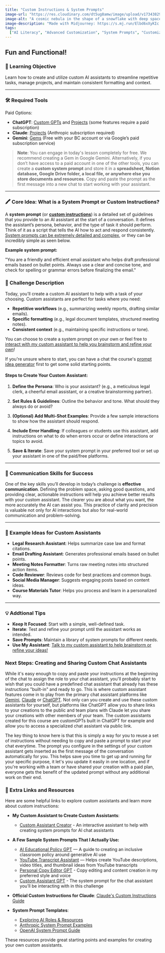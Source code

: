 ```yaml
---
title: "Custom Instructions & System Prompts"
image-url: "https://res.cloudinary.com/dt5ug8amw/image/upload/v1734382959/AI%20Advent%202024/cosmic_nebulae.png"
image-alt: "A cosmic nebula in the shape of a snowflake with deep space and distant stars in the background"
image-description: "Made with Midjourney: https://s.mj.run/Elbd6xXyKIc a cosmic snowflake nebula, ethereal and delicate, six-pointed structure, shimmering blue and white light, wispy star trails forming intricate patterns, icy glow, deep black background with distant stars --chaos 30 --ar 1:1 --style raw --personalize qaj1k1t --stylize 750 --v 6.1"
tags:
  ["AI Literacy", "Advanced Customization", "System Prompts", "Customization"]
---
```


## Fun and Functional!

### 🎯 Learning Objective

Learn how to create and utilize custom AI assistants to streamline repetitive tasks, manage projects, and maintain consistent formatting and context.

---

### 🛠️ Required Tools

Paid Options:

- **ChatGPT**: [Custom GPTs](https://help.openai.com/en/articles/8554397-creating-a-gpt) and [Projects](https://help.openai.com/en/articles/10169521-projects-in-chatgpt) (some features require a paid subscription)
- **Claude**: [Projects](https://support.claude.com/en/articles/9519177-how-can-i-create-and-manage-projects) (Anthropic subscription required)
- **Gemini**: [Gems](https://gemini.google/overview/gems/) (Free with your BC account or via Google’s paid subscription service)

> **Note**: You can engage in today's lesson completely for free. We recommend creating a Gem in Google Gemini. Alternatively, if you don’t have access to a paid account in one of the other tools, you can create a **custom system prompt** and store it in a **spreadsheet, Notion database, Google Drive folder, a local file, or anywhere else you store documents and resources**. Copy and paste the prompt as the first message into a new chat to start working with your assistant.

---

### 🖍️ Core Idea: What is a System Prompt or Custom Instructions?

A **system prompt** (or [**custom instructions**](https://sites.bc.edu/bclawedtech/2023/10/10/system-prompt/)) is a detailed set of guidelines that you provide to an AI assistant at the start of a conversation. It defines the assistant’s persona, behavior, and the type of task it should perform. Think of it as a script that tells the AI how to act and respond consistently. [System prompts can be extremely detailed and complex](https://future-cymbal-42b.notion.site/Personal-Copy-Editor-192317d18ec7805db282cace06fd22f9), or they can be incredibly simple as seen below.

**Example system prompt:**

"You are a friendly and efficient email assistant who helps draft professional emails based on bullet points. Always use a clear and concise tone, and check for spelling or grammar errors before finalizing the email."

### 📜 Challenge Description

Today, you’ll create a custom AI assistant to help with a task of your choosing. Custom assistants are perfect for tasks where you need:

- **Repetitive workflows** (e.g., summarizing weekly reports, drafting similar emails).
- **Specific formatting** (e.g., legal document templates, structured meeting notes).
- **Consistent context** (e.g., maintaining specific instructions or tone).

You can choose to create a system prompt on your own or feel free to [interact with my custom assistant to help you brainstorm and refine your own](https://chatgpt.com/g/g-674f2452de748191961e54c90e5fc475-custom-chat-assistant)!

If you're unsure where to start, you can have a chat the course's [prompt idea generator](https://chatgpt.com/g/g-67cc7060f82c8191a4f05c6e72b1d993-foundations-prompt-idea-generator) first to get some solid starting points.

#### Steps to Create Your Custom Assistant:

1. **Define the Persona**: Who is your assistant? (e.g., a meticulous legal clerk, a cheerful email assistant, or a creative brainstorming partner).

2. **Set Rules & Guidelines**: Outline the behavior and tone. What should they always do or avoid?

3. **(Optional) Add Multi-Shot Examples**: Provide a few sample interactions to show how the assistant should respond.

4. **Include Error Handling**: If colleagues or students use this assistant, add instructions on what to do when errors occur or define interactions or topics to avoid.

5. **Save & Iterate**: Save your system prompt in your preferred tool or set up your assistant in one of the paid/free platforms.

---

### 📝 Communication Skills for Success

One of the key skills you’ll develop in today’s challenge is **effective communication**. Defining the problem space, asking good questions, and providing clear, actionable instructions will help you achieve better results with your custom assistant. The clearer you are about what you want, the more accurately the AI can assist you. This practice of clarity and precision is valuable not only for AI interactions but also for real-world communication and problem-solving.

---

### 📖 Example Ideas for Custom Assistants

- **Legal Research Assistant**: Helps summarize case law and format citations.
- **Email Drafting Assistant**: Generates professional emails based on bullet points.
- **Meeting Notes Formatter**: Turns raw meeting notes into structured action items.
- **Code Reviewer**: Reviews code for best practices and common bugs.
- **Social Media Manager**: Suggests engaging posts based on content ideas.
- **Course Materials Tutor**: Helps you process and learn in a personalized way.

---

### 💡 Addtional Tips

- **Keep It Focused**: Start with a simple, well-defined task.
- **Iterate**: Test and refine your prompt until the assistant works as intended.
- **Save Prompts**: Maintain a library of system prompts for different needs.
- **Use My Assistant**: [Talk to my custom assistant to help brainstorm or refine your ideas\!](https://chatgpt.com/g/g-674f2452de748191961e54c90e5fc475-custom-chat-assistant)

### Next Steps: Creating and Sharing Custom Chat Assistants

While it's easy enough to copy and paste your instructions at the beginning of the chat to assign the role to your chat assistant, you'll probably start to wish that you could have a predefined chat assistant that already has these instructions "built-in" and ready to go. This is where custom assistant features come in to play from the primary chat assistant platforms like [Gemini](https://gemini.google.com), [Claude](https://claude.ai) or [ChatGPT](https://chat.openai.com). Not only can you create and use these custom assistants for yourself, but platforms like ChatGPT allow you to share links to your creations to the public and team plans with Claude let you share your creations with other members of your team. The custom assistants created for this course are customGPTs built in ChatGPT for example and allow you to access a specialized chat assistant via public link.

The key thing to know here is that this is simply a way for you to reuse a set of instructions without needing to copy and paste a prompt to start your chat everytime. The prompt you configure in the settings of your custom assistant gets inserted as the first message of the conversation automatically for you. This helps save you time to get up and running for your specific purpose, it let's you update it easily in one location, and if you're working with a team or have shared your creation with a paid plan, everyone gets the benefit of the updated prompt without any additional work on their end.

### 📂 Extra Links and Resources

Here are some helpful links to explore custom assistants and learn more about custom instructions:

- **My Custom Assistant to Create Custom Assistants**:

  - [Custom Assistant Creator](https://chatgpt.com/g/g-674f2452de748191961e54c90e5fc475-custom-chat-assistant) - An interactive assistant to help with creating system prompts for AI chat assistants

- **A Few Sample System Prompts That I Actually Use:**

  - [AI Educational Policy GPT](https://docs.google.com/document/d/1uBDqxNNyby5yX8ZudiY9Ur3VL_Z0A4vHgRP8CjEqgCs/edit?usp=sharing) — A guide to creating an inclusive classroom policy around generative AI use
  - [YouTube Transcript Assistant](https://docs.google.com/document/d/1jfrWr9IAplVgY3lG7uRjw2dDZcQ-wzVjb6zbExOO8cg/edit?usp=sharing) — Helps create YouTube descriptions, video titles, and thumbnail ideas from YouTube transcripts
  - [Personal Copy Editor GPT](https://docs.google.com/document/d/1xXmjZakYyOez57D5WFVPNfqVYlSAewa0N5WSaERJcwA/edit?usp=sharing) - Copy editing and content creation in my preferred style and voice
  - [Custom Assistant GPT](https://docs.google.com/document/d/1fbA_DIJrE_GYrRLLsblpGT05ICbPTZMgFoC1XhapN3Q/edit?usp=sharing) - The system prompt for the chat assistant you’ll be interacting with in this challenge

- **Official Custom Instructions for Claude**: [Claude's Custom Instructions Guide](https://docs.anthropic.com/en/release-notes/system-prompts)

- **System Prompt Templates**:

  - [Exploring AI Roles & Resources](https://future-cymbal-42b.notion.site/)
  - [Anthropic System Prompt Examples](https://docs.anthropic.com/en/docs/build-with-claude/prompt-engineering/system-prompts#legal-contract-analysis-with-role-prompting)
  - [OpenAI System Prompt Guide](https://platform.openai.com/docs/examples)

These resources provide great starting points and examples for creating your own custom assistants.
